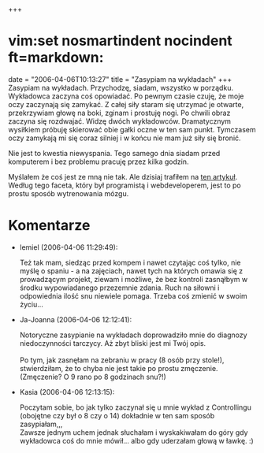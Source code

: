 +++
# vim:set nosmartindent nocindent ft=markdown:
date = "2006-04-06T10:13:27"
title = "Zasypiam na wykładach"
+++
Zasypiam na wykładach. Przychodzę, siadam, wszystko w porządku. Wykładowca
zaczyna coś opowiadać. Po pewnym czasie czuję, że moje oczy zaczynają się
zamykać. Z całej siły staram się utrzymać je otwarte, przekrzywiam głowę na
boki, zginam i prostuję nogi. Po chwili obraz zaczyna się rozdwajać. Widzę
dwóch wykładowców. Dramatycznym wysiłkiem próbuję skierować obie gałki oczne w
ten sam punkt. Tymczasem oczy zamykają mi się coraz silniej i w końcu nie mam
już siły się bronić.

Nie jest to kwestia niewyspania. Tego samego dnia siadam przed komputerem i
bez problemu pracuję przez kilka godzin.

Myślałem że coś jest ze mną nie tak. Ale dzisiaj trafiłem na [ ten
artykuł](http://www.carotids.com/lifestyle/health-problems-related-to-the-geek-lifestyle/).
Według tego faceta, który był programistą i webdeveloperem, jest to po prostu
sposób wytrenowania mózgu.

# Komentarze

* lemiel (2006-04-06 11:29:49): <p>Też tak mam, siedząc przed kompem i nawet
  czytając coś tylko, nie myślę o spaniu - a na zajęciach, nawet tych na których
  omawia się z prowadzącym projekt, ziewam i możliwe, że bez kontroli zasnąłbym
  w środku wypowiadanego przezemnie zdania. Ruch na siłowni i odpowiednia ilość
  snu niewiele pomaga. Trzeba coś zmienić w swoim życiu...</p>
* Ja-Joanna (2006-04-06 12:12:41): <p>Notoryczne zasypianie na wykładach
  doprowadziło mnie do diagnozy niedoczynności tarczycy. Aż zbyt bliski jest mi
  Twój opis. <br /> <br />Po tym, jak zasnęłam na zebraniu w pracy (8 osób przy
  stole!), stwierdziłam, że to chyba nie jest takie po prostu zmęczenie.
  (Zmęczenie? O 9 rano po 8 godzinach snu?!)</p>
* Kasia (2006-04-06 12:13:15): <p>Poczytam sobie, bo jak tylko zaczynał się u
  mnie wykład z Controllingu (obojętne czy był o 8 czy o 14) dokładnie w ten sam
  sposób zasypiałam,,,  <br />Zawsze jednym uchem jednak słuchałam i
  wyskakiwałam do góry gdy wykładowca coś do mnie mówił... albo gdy uderzałam
  głową w ławkę. :)</p>
